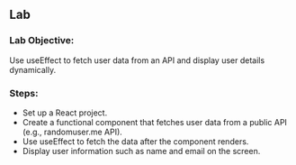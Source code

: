 ## Lab
### Lab Objective:
Use useEffect to fetch user data from an API and display user details dynamically.

### Steps:
* Set up a React project.  
* Create a functional component that fetches user data from a public API (e.g., randomuser.me API).  
* Use useEffect to fetch the data after the component renders.  
* Display user information such as name and email on the screen.  
